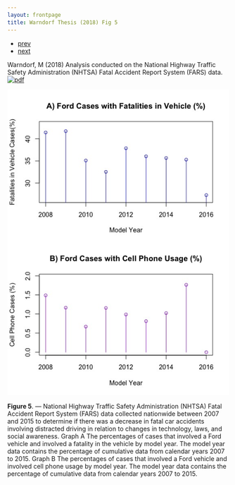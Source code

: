```yaml
---
layout: frontpage
title: Warndorf Thesis (2018) Fig 5
---
```


<div class="navbar">
  <div class="navbar-inner">
      <ul class="nav">
          <li><a href="transitanalysis.html">prev</a></li>
          <li><a href="airlinearrivals.html">next</a></li>
      </ul>
  </div>
</div>

Warndorf, M (2018) Analysis conducted on the National Highway Traffic Safety Administration (NHTSA) Fatal Accident Report System (FARS) data.
[![pdf](../icons16/pdf-icon.png)](../../assets/thesis.pdf)

![Warndorf Thesis Fig 5](../../assets/bigpublpics/Fordgraph.jpeg)

**Figure 5**. &mdash; National Highway Traffic Safety Administration (NHTSA) Fatal Accident Report System (FARS) data collected nationwide between 2007 and 2015 to determine if there was a decrease in fatal car accidents involving distracted driving in relation to changes in technology, laws, and social awareness. Graph A The percentages of cases that involved a Ford vehicle and involved a fatality in the vehicle by model year. The model year data contains the percentage of cumulative data from calendar years 2007 to 2015. Graph B The percentages of cases that involved a Ford vehicle and involved cell phone usage by model year. The model year data contains the percentage of cumulative data from calendar years 2007 to 2015.
